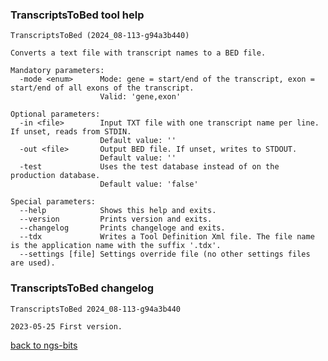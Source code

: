 ### TranscriptsToBed tool help
	TranscriptsToBed (2024_08-113-g94a3b440)
	
	Converts a text file with transcript names to a BED file.
	
	Mandatory parameters:
	  -mode <enum>      Mode: gene = start/end of the transcript, exon = start/end of all exons of the transcript.
	                    Valid: 'gene,exon'
	
	Optional parameters:
	  -in <file>        Input TXT file with one transcript name per line. If unset, reads from STDIN.
	                    Default value: ''
	  -out <file>       Output BED file. If unset, writes to STDOUT.
	                    Default value: ''
	  -test             Uses the test database instead of on the production database.
	                    Default value: 'false'
	
	Special parameters:
	  --help            Shows this help and exits.
	  --version         Prints version and exits.
	  --changelog       Prints changeloge and exits.
	  --tdx             Writes a Tool Definition Xml file. The file name is the application name with the suffix '.tdx'.
	  --settings [file] Settings override file (no other settings files are used).
	
### TranscriptsToBed changelog
	TranscriptsToBed 2024_08-113-g94a3b440
	
	2023-05-25 First version.
[back to ngs-bits](https://github.com/imgag/ngs-bits)